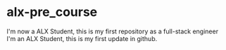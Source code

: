 # alx-pre_course
I'm now a ALX Student, this is my first repository as a full-stack engineer
I'm an ALX Student, this is my first update in github.
